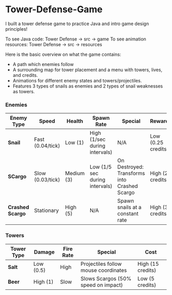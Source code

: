 # Tower-Defense-Game

I built a tower defense game to practice Java and intro game design principles! 

To see Java code: Tower Defense -> src -> game
To see animation resources: Tower Defense -> src -> resources

Here is the basic overview on what the game contains:
- A path which enemies follow
- A surrounding map for tower placement and a menu with towers, lives, and credits.
- Animations for different enemy states and towers/projectiles.
- Features 3 types of snails as enemies and 2 types of snail weaknesses as towers. 

### Enemies

| **Enemy Type**      | **Speed**            | **Health** | **Spawn Rate**                 | **Special**                                   | **Reward**          |
|---------------------|----------------------|------------|--------------------------------|-----------------------------------------------|---------------------|
| **Snail**           | Fast (0.04/tick)     | Low (1)    | High (1/sec during intervals)  | N/A                                           | Low (0.25 credits)  |
| **SCargo**          | Slow (0.03/tick)     | Medium (3) | Low (1/5 sec during intervals) | On Destroyed: Transforms into Crashed Scargo  | High (2 credits)    |
| **Crashed Scargo**  | Stationary           | High (5)   | N/A                            | Spawn snails at a constant rate               | High (3 credits)    |

### Towers

| **Tower Type** | **Damage**  | **Fire Rate**       | **Special**                            | **Cost**          |
|----------------|-------------|---------------------|----------------------------------------|-------------------|
| **Salt**       | Low (0.5)   | High                | Projectiles follow mouse coordinates   | High (15 credits) |
| **Beer**       | High (1)    | Slow                | Slows Scargos (50% speed on impact)    | Low (5 credits)   |


